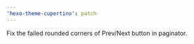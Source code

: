 ```yaml
---
'hexo-theme-cupertino': patch
---
```


Fix the failed rounded corners of Prev/Next button in paginator.
